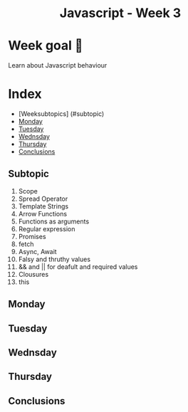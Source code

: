 <h1 align="center">Javascript - Week 3</h1>

# Week goal 🏁

<p>Learn about Javascript behaviour</p>

# Index
- [Weeksubtopics] (#subtopic)
- [Monday](#monday)
- [Tuesday](#tuesday)
- [Wednsday](#wednsday)
- [Thursday](#thursday)
- [Conclusions](#conclusions)

## Subtopic
1. Scope
2. Spread Operator
3. Template Strings
4. Arrow Functions
5. Functions as arguments
6. Regular expression
7. Promises
8. fetch
9. Async, Await
10. Falsy and thruthy values
11. && and || for deafult and required values
12. Clousures
13. this

## Monday
## Tuesday
## Wednsday
## Thursday
## Conclusions